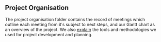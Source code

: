 ## Project Organisation
The project organisation folder contains the record of meetings which outline each meeting from it's subject to next steps, and our Gantt chart as an overview of the project. We also [explain](/Methodology.md) the tools and methodologies we used for project development and planning.
